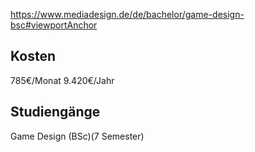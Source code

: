 https://www.mediadesign.de/de/bachelor/game-design-bsc#viewportAnchor
## Kosten
785€/Monat
9.420€/Jahr
## Studiengänge
Game Design (BSc)(7 Semester)